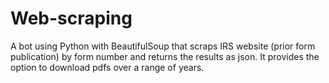 # Web-scraping
A bot using Python with BeautifulSoup that scraps IRS website (prior form publication) by form number and returns the results as json. It provides the option to download pdfs over a range of years.
